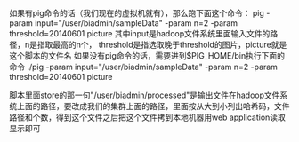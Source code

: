 如果有pig命令的话（我们现在的虚拟机就有），那么跑下面这个命令：
pig -param input="/user/biadmin/sampleData" -param n=2 -param threshold=20140601 picture
其中input是hadoop文件系统里面输入文件的路径，n是指取最高的n个， threshold是指选取晚于threshold的图片，picture就是这个脚本的文件名
如果没有pig命令的话，需要进到$PIG_HOME/bin执行下面的命令
./pig -param input="/user/biadmin/sampleData" -param n=2 -param threshold=20140601 picture

脚本里面store的那一句"/user/biadmin/processed"是输出文件在hadoop文件系统上面的路径，要改成我们的集群上面的路径，里面按从大到小列出哈希码，文件路径和个数，得到这个文件之后把这个文件拷到本地机器用web application读取显示即可